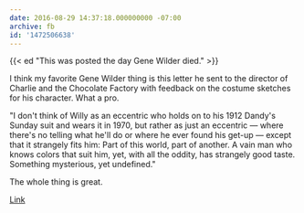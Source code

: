```yaml
---
date: 2016-08-29 14:37:18.000000000 -07:00
archive: fb
id: '1472506638'
---
```


{{< ed "This was posted the day Gene Wilder died." >}}

I think my favorite Gene Wilder thing is this letter he sent to the director of Charlie and the Chocolate Factory with feedback on the costume sketches for his character. What a pro.

"I don't think of Willy as an eccentric who holds on to his 1912 Dandy's Sunday suit and wears it in 1970, but rather as just an eccentric — where there's no telling what he'll do or where he ever found his get-up — except that it strangely fits him: Part of this world, part of another. A vain man who knows colors that suit him, yet, with all the oddity, has strangely good taste. Something mysterious, yet undefined."

The whole thing is great.

[Link](http://www.lettersofnote.com/2012/06/part-of-this-world-part-of-another.html)
